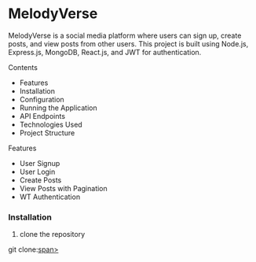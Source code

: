 <div>
<h1>MelodyVerse</h1>
<p>MelodyVerse is a social media platform where users can sign up, create posts, and view posts from other users. This project is built using Node.js, Express.js, MongoDB, React.js, and JWT for authentication.</p>

<section>Contents</section>
<div>
  <ul>
    <li><a>Features</a></li>
    <li><a>Installation</a></li>
    <li><a>Configuration</a></li>
    <li><a>Running the Application</a></li>
    <li><a>API Endpoints</a></li>
    <li><a>Technologies Used</a></li>
    <li><a>Project Structure</a></li>
  </ul>
</div>
<div>
<section>Features</section>
<ul>
  <li><a>User Signup</a></li>
  <li><a>User Login</a></li>
  <li><a>Create Posts</a></li>
  <li><a>View Posts with Pagination</a></li>
  <li><a>WT Authentication</a></li>
  </ul>
</div>
<div>
<h3>Installation</h3>
  <ol><li>clone the repository</li></ol>
  <span>git clone:<a href="https://github.com/Mayank561/MelodyVerse.git"/>span>
</div>
</div>
